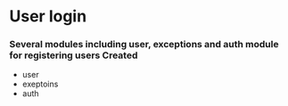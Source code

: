 # User login
###  Several modules including user, exceptions and auth module for registering users Created
* user
* exeptoins
* auth

